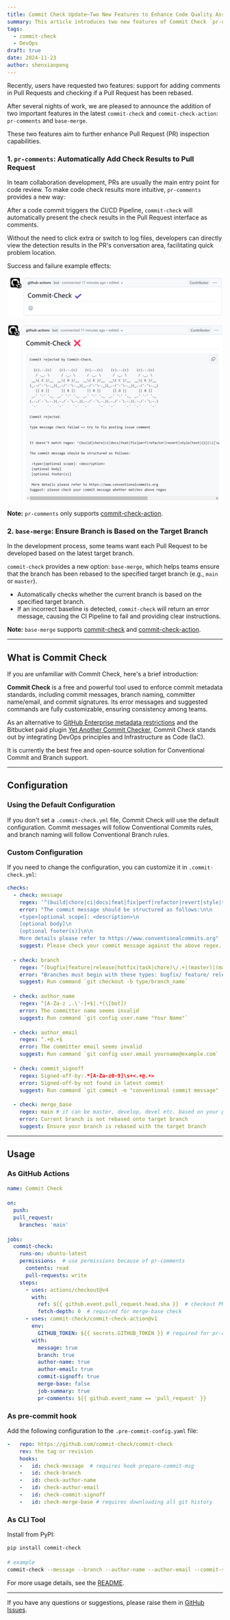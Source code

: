 ```yaml
---
title: Commit Check Update—Two New Features to Enhance Code Quality Assurance
summary: This article introduces two new features of Commit Check `pr-comments` and `base-merge`, aiming to improve Pull Request inspection capabilities and code quality assurance.
tags:
  - commit-check
  - DevOps
draft: true
date: 2024-11-23
author: shenxianpeng
---
```


Recently, users have requested two features: support for adding comments in Pull Requests and checking if a Pull Request has been rebased.

After several nights of work, we are pleased to announce the addition of two important features in the latest `commit-check` and `commit-check-action`: `pr-comments` and `base-merge`.

These two features aim to further enhance Pull Request (PR) inspection capabilities.


### 1. `pr-comments`: Automatically Add Check Results to Pull Request

In team collaboration development, PRs are usually the main entry point for code review. To make code check results more intuitive, `pr-comments` provides a new way:

After a code commit triggers the CI/CD Pipeline, `commit-check` will automatically present the check results in the Pull Request interface as comments.

Without the need to click extra or switch to log files, developers can directly view the detection results in the PR's conversation area, facilitating quick problem location.

Success and failure example effects:

![pr-comments success](success-pr-comments.png)

![pr-comments failure](failure-pr-comments.png)

**Note:** `pr-comments` only supports [commit-check-action](https://github.com/commit-check/commit-check-action).

### 2. `base-merge`: Ensure Branch is Based on the Target Branch

In the development process, some teams want each Pull Request to be developed based on the latest target branch.

`commit-check` provides a new option: `base-merge`, which helps teams ensure that the branch has been rebased to the specified target branch (e.g., `main` or `master`).

- Automatically checks whether the current branch is based on the specified target branch.
- If an incorrect baseline is detected, `commit-check` will return an error message, causing the CI Pipeline to fail and providing clear instructions.

**Note:** `base-merge` supports [commit-check](https://github.com/commit-check/commit-check) and [commit-check-action](https://github.com/commit-check/commit-check-action).

---

## What is Commit Check

If you are unfamiliar with Commit Check, here's a brief introduction:

**Commit Check** is a free and powerful tool used to enforce commit metadata standards, including commit messages, branch naming, committer name/email, and commit signatures. Its error messages and suggested commands are fully customizable, ensuring consistency among teams.

As an alternative to [GitHub Enterprise metadata restrictions](https://docs.github.com/en/enterprise-server@3.11/repositories/configuring-branches-and-merges-in-your-repository/managing-rulesets/available-rules-for-rulesets#metadata-restrictions) and the Bitbucket paid plugin [Yet Another Commit Checker](https://marketplace.atlassian.com/apps/1211854/yet-another-commit-checker?tab=overview&hosting=datacenter), Commit Check stands out by integrating DevOps principles and Infrastructure as Code (IaC).

It is currently the best free and open-source solution for Conventional Commit and Branch support.

---

## Configuration

### Using the Default Configuration

If you don't set a `.commit-check.yml` file, Commit Check will use the default configuration. Commit messages will follow Conventional Commits rules, and branch naming will follow Conventional Branch rules.

### Custom Configuration

If you need to change the configuration, you can customize it in `.commit-check.yml`:

```yaml
checks:
  - check: message
    regex: '^(build|chore|ci|docs|feat|fix|perf|refactor|revert|style|test){1}(\([\w\-\.]+\))?(!)?: ([\w ])+([\s\S]*)|(Merge).*|(fixup!.*)'
    error: "The commit message should be structured as follows:\n\n
    <type>[optional scope]: <description>\n
    [optional body]\n
    [optional footer(s)]\n\n
    More details please refer to https://www.conventionalcommits.org"
    suggest: Please check your commit message against the above regex.

  - check: branch
    regex: ^(bugfix|feature|release|hotfix|task|chore)\/.+|(master)|(main)|(HEAD)|(PR-.+)
    error: "Branches must begin with these types: bugfix/ feature/ release/ hotfix/ task/ chore/"
    suggest: Run command `git checkout -b type/branch_name`

  - check: author_name
    regex: ^[A-Za-z ,.\'-]+$|.*(\[bot])
    error: The committer name seems invalid
    suggest: Run command `git config user.name "Your Name"`

  - check: author_email
    regex: ^.+@.+$
    error: The committer email seems invalid
    suggest: Run command `git config user.email yourname@example.com`

  - check: commit_signoff
    regex: Signed-off-by:.*[A-Za-z0-9]\s+<.+@.+>
    error: Signed-off-by not found in latest commit
    suggest: Run command `git commit -m "conventional commit message" --signoff`

  - check: merge_base
    regex: main # it can be master, develop, devel etc. based on your project.
    error: Current branch is not rebased onto target branch
    suggest: Ensure your branch is rebased with the target branch
```

---

## Usage

### As GitHub Actions

```yaml
name: Commit Check

on:
  push:
  pull_request:
    branches: 'main'

jobs:
  commit-check:
    runs-on: ubuntu-latest
    permissions:  # use permissions because of pr-comments
      contents: read
      pull-requests: write
    steps:
      - uses: actions/checkout@v4
        with:
          ref: ${{ github.event.pull_request.head.sha }}  # checkout PR HEAD commit
          fetch-depth: 0  # required for merge-base check
      - uses: commit-check/commit-check-action@v1
        env:
          GITHUB_TOKEN: ${{ secrets.GITHUB_TOKEN }} # required for pr-comments
        with:
          message: true
          branch: true
          author-name: true
          author-email: true
          commit-signoff: true
          merge-base: false
          job-summary: true
          pr-comments: ${{ github.event_name == 'pull_request' }}
```

### As pre-commit hook

Add the following configuration to the `.pre-commit-config.yaml` file:

```yaml
-   repo: https://github.com/commit-check/commit-check
    rev: the tag or revision
    hooks:
    -   id: check-message  # requires hook prepare-commit-msg
    -   id: check-branch
    -   id: check-author-name
    -   id: check-author-email
    -   id: check-commit-signoff
    -   id: check-merge-base # requires downloading all git history
```

### As CLI Tool

Install from PyPI:

```bash
pip install commit-check

# example
commit-check --message --branch --author-name --author-email --commit-signoff --merge-base
```

For more usage details, see the [README](https://github.com/commit-check/commit-check).

---

If you have any questions or suggestions, please raise them in [GitHub Issues](https://github.com/commit-check/commit-check/issues).
